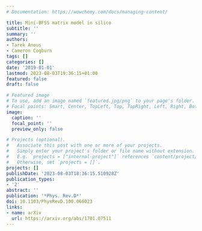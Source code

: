 ```yaml
---
# Documentation: https://wowchemy.com/docs/managing-content/

title: Mini-BFSS matrix model in silico
subtitle: ''
summary: ''
authors:
- Tarek Anous
- Cameron Cogburn
tags: []
categories: []
date: '2019-01-01'
lastmod: 2023-08-03T19:36:15+01:00
featured: false
draft: false

# Featured image
# To use, add an image named `featured.jpg/png` to your page's folder.
# Focal points: Smart, Center, TopLeft, Top, TopRight, Left, Right, BottomLeft, Bottom, BottomRight.
image:
  caption: ''
  focal_point: ''
  preview_only: false

# Projects (optional).
#   Associate this post with one or more of your projects.
#   Simply enter your project's folder or file name without extension.
#   E.g. `projects = ["internal-project"]` references `content/project/deep-learning/index.md`.
#   Otherwise, set `projects = []`.
projects: []
publishDate: '2023-08-03T18:36:15.510928Z'
publication_types:
- '2'
abstract: ''
publication: '*Phys. Rev.D*'
doi: 10.1103/PhysRevD.100.066023
links:
- name: arXiv
  url: https://arxiv.org/abs/1701.07511
---
```

